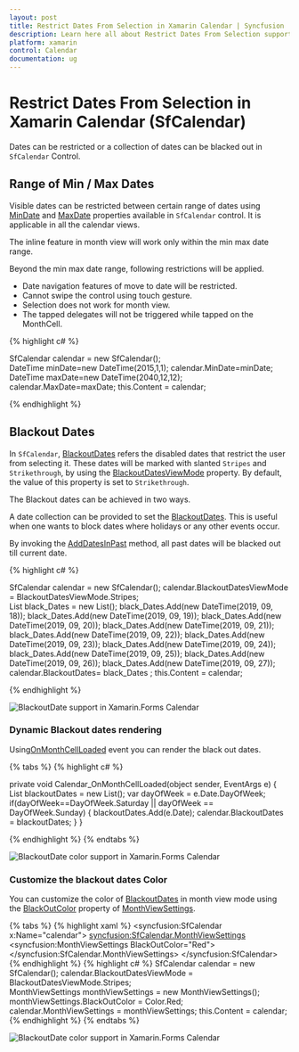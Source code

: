 ```yaml
---
layout: post
title: Restrict Dates From Selection in Xamarin Calendar | Syncfusion
description: Learn here all about Restrict Dates From Selection support in Syncfusion Xamarin Calendar (SfCalendar) control and more.
platform: xamarin
control: Calendar
documentation: ug
---
```


# Restrict Dates From Selection in Xamarin Calendar (SfCalendar)

Dates can be restricted or a collection of dates can be blacked out in `SfCalendar` Control.

## Range of Min / Max Dates

Visible dates can be restricted between certain range of dates using [MinDate](https://help.syncfusion.com/cr/xamarin/Syncfusion.SfCalendar.XForms.SfCalendar.html#Syncfusion_SfCalendar_XForms_SfCalendar_MinDate) and [MaxDate](https://help.syncfusion.com/cr/xamarin/Syncfusion.SfCalendar.XForms.SfCalendar.html#Syncfusion_SfCalendar_XForms_SfCalendar_MaxDate) properties available in `SfCalendar` control. It is applicable in all the calendar views.

The inline feature in month view will work only within the min max date range.

Beyond the min max date range, following restrictions will be applied.

* Date navigation features of move to date will be restricted.
* Cannot swipe the control using touch gesture.
* Selection does not work for month view.
* The tapped delegates will not be triggered while tapped on the MonthCell.
    

{% highlight c# %}
	
SfCalendar calendar = new SfCalendar();    
DateTime minDate=new DateTime(2015,1,1);
calendar.MinDate=minDate;
DateTime maxDate=new DateTime(2040,12,12);
calendar.MaxDate=maxDate;
this.Content = calendar;
	
{% endhighlight %}

## Blackout Dates

In `SfCalendar`, [BlackoutDates](https://help.syncfusion.com/cr/xamarin/Syncfusion.SfCalendar.XForms.SfCalendar.html#Syncfusion_SfCalendar_XForms_SfCalendar_BlackoutDates) refers the disabled dates that restrict the user from selecting it. These dates will be marked with slanted `Stripes` and `Strikethrough`, by using the [BlackoutDatesViewMode](https://help.syncfusion.com/cr/xamarin/Syncfusion.SfCalendar.XForms.SfCalendar.html#Syncfusion_SfCalendar_XForms_SfCalendar_BlackoutDatesViewMode) property. By default, the value of this property is set to `Strikethrough`.

The Blackout dates can be achieved in two ways.

A date collection can be provided to set the [BlackoutDates](https://help.syncfusion.com/cr/xamarin/Syncfusion.SfCalendar.XForms.SfCalendar.html#Syncfusion_SfCalendar_XForms_SfCalendar_BlackoutDates). This is useful when one wants to block dates where holidays or any other events occur.

By invoking the [AddDatesInPast](https://help.syncfusion.com/cr/xamarin/Syncfusion.SfCalendar.XForms.SfCalendar.html#Syncfusion_SfCalendar_XForms_SfCalendar_AddDatesInPast) method, all past dates will be blacked out till current date.

{% highlight c# %}
	
SfCalendar calendar = new SfCalendar(); 
calendar.BlackoutDatesViewMode = BlackoutDatesViewMode.Stripes;       
List<DateTime> black_Dates = new List<DateTime>();
black_Dates.Add(new DateTime(2019, 09, 18));
black_Dates.Add(new DateTime(2019, 09, 19));
black_Dates.Add(new DateTime(2019, 09, 20));
black_Dates.Add(new DateTime(2019, 09, 21));
black_Dates.Add(new DateTime(2019, 09, 22));
black_Dates.Add(new DateTime(2019, 09, 23));
black_Dates.Add(new DateTime(2019, 09, 24));
black_Dates.Add(new DateTime(2019, 09, 25));
black_Dates.Add(new DateTime(2019, 09, 26));
black_Dates.Add(new DateTime(2019, 09, 27));
calendar.BlackoutDates= black_Dates ;
this.Content = calendar;
	
{%  endhighlight %}
	
![BlackoutDate support in Xamarin.Forms Calendar](images/Xamarin.forms-Calendar-BlackoutDates.png)

### Dynamic Blackout dates rendering
Using[OnMonthCellLoaded](https://help.syncfusion.com/cr/xamarin/Syncfusion.SfCalendar.XForms.SfCalendar.html#Syncfusion_SfCalendar_XForms_SfCalendar_OnMonthCellLoaded) event you can render the black out dates.

{% tabs %}
{% highlight c# %}

private void Calendar_OnMonthCellLoaded(object sender, EventArgs e)
{
	List<DateTime> blackoutDates = new List<DateTime>();
	var dayOfWeek = e.Date.DayOfWeek;
    if(dayOfWeek==DayOfWeek.Saturday || dayOfWeek == DayOfWeek.Sunday)
    {
		blackoutDates.Add(e.Date);
		calendar.BlackoutDates = blackoutDates;
	}
}

{% endhighlight %}
{% endtabs %}

![BlackoutDate color support in Xamarin.Forms Calendar](images/xamarin.forms-calendar-dynamicblackoutdates.png)

### Customize the blackout dates Color
You can customize the color of [BlackoutDates](https://help.syncfusion.com/cr/xamarin/Syncfusion.SfCalendar.XForms.SfCalendar.html#Syncfusion_SfCalendar_XForms_SfCalendar_BlackoutDates) in month view mode using the [BlackOutColor](https://help.syncfusion.com/cr/xamarin/Syncfusion.SfCalendar.XForms.MonthViewSettings.html#Syncfusion_SfCalendar_XForms_MonthViewSettings_BlackoutColor) property of [MonthViewSettings](https://help.syncfusion.com/cr/xamarin/Syncfusion.SfCalendar.XForms.MonthViewSettings.html).

{% tabs %}
{% highlight xaml %}
<syncfusion:SfCalendar x:Name="calendar">
<syncfusion:SfCalendar.MonthViewSettings>
<syncfusion:MonthViewSettings BlackOutColor="Red">
</syncfusion:SfCalendar.MonthViewSettings>
</syncfusion:SfCalendar>
{% endhighlight %}
{% highlight c# %}
SfCalendar calendar = new SfCalendar(); 
calendar.BlackoutDatesViewMode = BlackoutDatesViewMode.Stripes;  
MonthViewSettings monthViewSettings = new MonthViewSettings();
monthViewSettings.BlackOutColor = Color.Red;
calendar.MonthViewSettings = monthViewSettings;
this.Content = calendar;
{% endhighlight %}
{% endtabs %}

![BlackoutDate color support in Xamarin.Forms Calendar](images/xamarin.forms-calendar-customizationblackoutdates.png)

